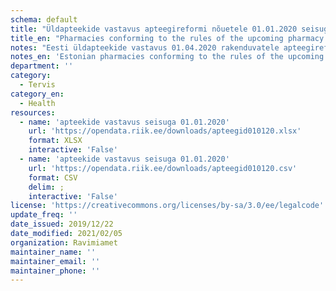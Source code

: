 ```yaml
---
schema: default
title: "Üldapteekide vastavus apteegireformi nõuetele 01.01.2020 seisuga"
title_en: "Pharmacies conforming to the rules of the upcoming pharmacy reform"
notes: "Eesti üldapteekide vastavus 01.04.2020 rakenduvatele apteegireformi nõuetele."
notes_en: 'Estonian pharmacies conforming to the rules of the upcoming pharmacy reform which takes action on 01.04.2020.'
department: ''
category:
  - Tervis
category_en:
  - Health
resources:
  - name: 'apteekide vastavus seisuga 01.01.2020'
    url: 'https://opendata.riik.ee/downloads/apteegid010120.xlsx'
    format: XLSX
    interactive: 'False'
  - name: 'apteekide vastavus seisuga 01.01.2020'
    url: 'https://opendata.riik.ee/downloads/apteegid010120.csv'
    format: CSV
    delim: ;
    interactive: 'False'
license: 'https://creativecommons.org/licenses/by-sa/3.0/ee/legalcode'
update_freq: ''
date_issued: 2019/12/22
date_modified: 2021/02/05
organization: Ravimiamet
maintainer_name: ''
maintainer_email: ''
maintainer_phone: ''
---
```

